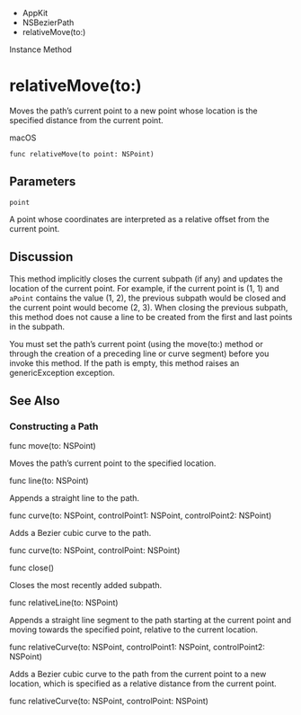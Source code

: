 

- AppKit
- NSBezierPath
-  relativeMove(to:) 

Instance Method

# relativeMove(to:)

Moves the path’s current point to a new point whose location is the specified distance from the current point.

macOS

``` source
func relativeMove(to point: NSPoint)
```

## Parameters 

`point`  

A point whose coordinates are interpreted as a relative offset from the current point.

## Discussion

This method implicitly closes the current subpath (if any) and updates the location of the current point. For example, if the current point is (1, 1) and `aPoint` contains the value (1, 2), the previous subpath would be closed and the current point would become (2, 3). When closing the previous subpath, this method does not cause a line to be created from the first and last points in the subpath.

You must set the path’s current point (using the move(to:) method or through the creation of a preceding line or curve segment) before you invoke this method. If the path is empty, this method raises an genericException exception.

## See Also

### Constructing a Path

func move(to: NSPoint)

Moves the path’s current point to the specified location.

func line(to: NSPoint)

Appends a straight line to the path.

func curve(to: NSPoint, controlPoint1: NSPoint, controlPoint2: NSPoint)

Adds a Bezier cubic curve to the path.

func curve(to: NSPoint, controlPoint: NSPoint)

func close()

Closes the most recently added subpath.

func relativeLine(to: NSPoint)

Appends a straight line segment to the path starting at the current point and moving towards the specified point, relative to the current location.

func relativeCurve(to: NSPoint, controlPoint1: NSPoint, controlPoint2: NSPoint)

Adds a Bezier cubic curve to the path from the current point to a new location, which is specified as a relative distance from the current point.

func relativeCurve(to: NSPoint, controlPoint: NSPoint)

